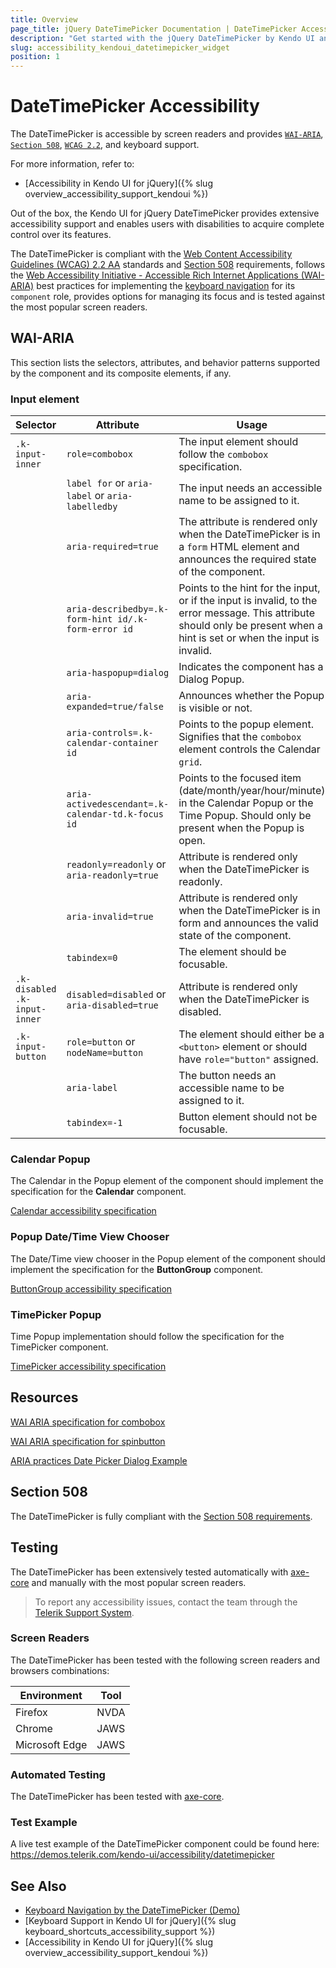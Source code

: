 ```yaml
---
title: Overview
page_title: jQuery DateTimePicker Documentation | DateTimePicker Accessibility
description: "Get started with the jQuery DateTimePicker by Kendo UI and learn about its accessibility support for WAI-ARIA, Section 508, and WCAG 2.2."
slug: accessibility_kendoui_datetimepicker_widget
position: 1
---
```


# DateTimePicker Accessibility

The DateTimePicker is accessible by screen readers and provides [`WAI-ARIA`](https://www.w3.org/WAI/ARIA/apg/), [`Section 508`](https://www.section508.gov/), [`WCAG 2.2`](https://www.w3.org/TR/WCAG22/), and keyboard support.

For more information, refer to:
* [Accessibility in Kendo UI for jQuery]({% slug overview_accessibility_support_kendoui %})




Out of the box, the Kendo UI for jQuery DateTimePicker provides extensive accessibility support and enables users with disabilities to acquire complete control over its features.


The DateTimePicker is compliant with the [Web Content Accessibility Guidelines (WCAG) 2.2 AA](https://www.w3.org/TR/WCAG22/) standards and [Section 508](https://www.section508.gov/) requirements, follows the [Web Accessibility Initiative - Accessible Rich Internet Applications (WAI-ARIA)](https://www.w3.org/WAI/ARIA/apg/) best practices for implementing the [keyboard navigation](#keyboard-navigation) for its `component` role, provides options for managing its focus and is tested against the most popular screen readers.

## WAI-ARIA


This section lists the selectors, attributes, and behavior patterns supported by the component and its composite elements, if any.

### Input element

| Selector | Attribute | Usage |
| -------- | --------- | ----- |
| `.k-input-inner` | `role=combobox` | The input element should follow the `combobox` specification. |
|  | `label for` or `aria-label` or `aria-labelledby` | The input needs an accessible name to be assigned to it. |
|  | `aria-required=true` | The attribute is rendered only when the DateTimePicker is in a `form` HTML element and announces the required state of the component. |
|  | `aria-describedby=.k-form-hint id/.k-form-error id` | Points to the hint for the input, or if the input is invalid, to the error message. This attribute should only be present when a hint is set or when the input is invalid. |
|  | `aria-haspopup=dialog` | Indicates the component has a Dialog Popup. |
|  | `aria-expanded=true/false` | Announces whether the Popup is visible or not. |
|  | `aria-controls=.k-calendar-container id` | Points to the popup element. Signifies that the `combobox` element controls the Calendar `grid`. |
|  | `aria-activedescendant=.k-calendar-td.k-focus id` | Points to the focused item (date/month/year/hour/minute) in the Calendar Popup or the Time Popup. Should only be present when the Popup is open. |
|  | `readonly=readonly` or `aria-readonly=true` | Attribute is rendered only when the DateTimePicker is readonly. |
|  | `aria-invalid=true` | Attribute is rendered only when the DateTimePicker is in form and announces the valid state of the component. |
|  | `tabindex=0` | The element should be focusable. |
| `.k-disabled .k-input-inner` | `disabled=disabled` or `aria-disabled=true` | Attribute is rendered only when the DateTimePicker is disabled. |
| `.k-input-button` | `role=button` or `nodeName=button` | The element should either be a `<button>` element or should have `role="button"` assigned. |
|  | `aria-label` | The button needs an accessible name to be assigned to it. |
|  | `tabindex=-1` | Button element should not be focusable. |

### Calendar Popup


The Calendar in the Popup element of the component should implement the specification for the **Calendar** component.

[Calendar accessibility specification]({{calendar_a11y_link}})

### Popup Date/Time View Chooser


The Date/Time view chooser in the Popup element of the component should implement the specification for the **ButtonGroup** component.

[ButtonGroup accessibility specification]({{buttongroup_a11y_link}})

### TimePicker Popup


Time Popup implementation should follow the specification for the TimePicker component.

[TimePicker accessibility specification]({{timepicker_a11y_link}})

## Resources

[WAI ARIA specification for combobox](https://www.w3.org/TR/wai-aria-1.2/#combobox)

[WAI ARIA specification for spinbutton](https://www.w3.org/TR/wai-aria-1.2/#spinbutton)

[ARIA practices Date Picker Dialog Example](https://www.w3.org/WAI/ARIA/apg/example-index/dialog-modal/datepicker-dialog.html)

## Section 508


The DateTimePicker is fully compliant with the [Section 508 requirements](http://www.section508.gov/).

## Testing


The DateTimePicker has been extensively tested automatically with [axe-core](https://github.com/dequelabs/axe-core) and manually with the most popular screen readers.

> To report any accessibility issues, contact the team through the [Telerik Support System](https://www.telerik.com/account/support-center).

### Screen Readers


The DateTimePicker has been tested with the following screen readers and browsers combinations:

| Environment | Tool |
| ----------- | ---- |
| Firefox | NVDA |
| Chrome | JAWS |
| Microsoft Edge | JAWS |



### Automated Testing

The DateTimePicker has been tested with [axe-core](https://github.com/dequelabs/axe-core).

### Test Example

A live test example of the DateTimePicker component could be found here: https://demos.telerik.com/kendo-ui/accessibility/datetimepicker

## See Also

* [Keyboard Navigation by the DateTimePicker (Demo)](https://demos.telerik.com/kendo-ui/datetimepicker/keyboard-navigation)
* [Keyboard Support in Kendo UI for jQuery]({% slug keyboard_shortcuts_accessibility_support %})
* [Accessibility in Kendo UI for jQuery]({% slug overview_accessibility_support_kendoui %})